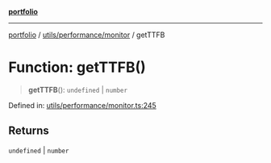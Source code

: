 [**portfolio**](../../../../README.md)

***

[portfolio](../../../../modules.md) / [utils/performance/monitor](../README.md) / getTTFB

# Function: getTTFB()

> **getTTFB**(): `undefined` \| `number`

Defined in: [utils/performance/monitor.ts:245](https://github.com/tnorlund/Portfolio/blob/197456a6faa5b81cb6ae09d4345c9c43c01157a9/portfolio/utils/performance/monitor.ts#L245)

## Returns

`undefined` \| `number`
